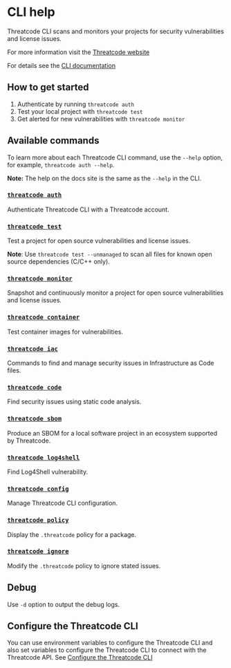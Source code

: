 # CLI help

Threatcode CLI scans and monitors your projects for security vulnerabilities and license issues.

For more information visit the [Threatcode website](https://threatcode.io)

For details see the [CLI documentation](https://docs.threatcode.io/features/threatcode-cli)

## How to get started

1. Authenticate by running `threatcode auth`
2. Test your local project with `threatcode test`
3. Get alerted for new vulnerabilities with `threatcode monitor`

## Available commands

To learn more about each Threatcode CLI command, use the `--help` option, for example, `threatcode auth --help`.

**Note:** The help on the docs site is the same as the `--help` in the CLI.

### [`threatcode auth`](auth.md)

Authenticate Threatcode CLI with a Threatcode account.

### [`threatcode test`](test.md)

Test a project for open source vulnerabilities and license issues.

**Note**: Use `threatcode test --unmanaged` to scan all files for known open source dependencies (C/C++ only).

### [`threatcode monitor`](monitor.md)

Snapshot and continuously monitor a project for open source vulnerabilities and license issues.

### [`threatcode container`](container.md)

Test container images for vulnerabilities.

### [`threatcode iac`](iac.md)

Commands to find and manage security issues in Infrastructure as Code files.

### [`threatcode code`](code.md)

Find security issues using static code analysis.

### [`threatcode sbom`](sbom.md)

Produce an SBOM for a local software project in an ecosystem supported by Threatcode.

### [`threatcode log4shell`](log4shell.md)

Find Log4Shell vulnerability.

### [`threatcode config`](config.md)

Manage Threatcode CLI configuration.

### [`threatcode policy`](policy.md)

Display the `.threatcode` policy for a package.

### [`threatcode ignore`](ignore.md)

Modify the `.threatcode` policy to ignore stated issues.

## Debug

Use `-d` option to output the debug logs.

## Configure the Threatcode CLI

You can use environment variables to configure the Threatcode CLI and also set variables to configure the Threatcode CLI to connect with the Threatcode API. See [Configure the Threatcode CLI](https://docs.threatcode.io/features/threatcode-cli/configure-the-threatcode-cli)
